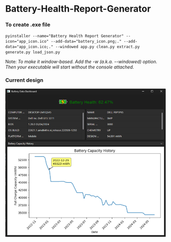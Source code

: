 # Battery-Health-Report-Generator
 
### To create .exe file
`pyinstaller --name="Battery Health Report Generator" --icon="app_icon.ico" --add-data="battery_icon.png;." --add-data="app_icon.ico;." --windowed app.py clean.py extract.py generate.py load_json.py`

Note: *To make it window-based. Add the -w (a.k.a. --windowed) option. Then your executable will start without the console attached.*

### Current design
![Design](design.png)